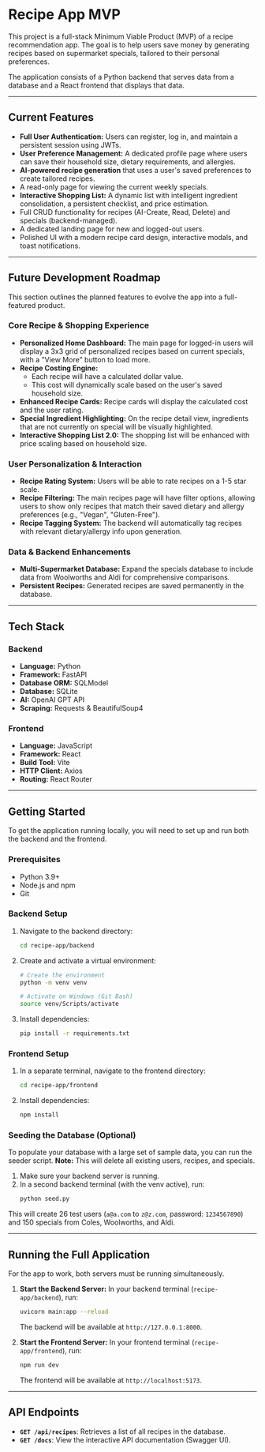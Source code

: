 # Recipe App MVP

This project is a full-stack Minimum Viable Product (MVP) of a recipe recommendation app. The goal is to help users save money by generating recipes based on supermarket specials, tailored to their personal preferences.

The application consists of a Python backend that serves data from a database and a React frontend that displays that data.

---

## Current Features

- **Full User Authentication:** Users can register, log in, and maintain a persistent session using JWTs.
- **User Preference Management:** A dedicated profile page where users can save their household size, dietary requirements, and allergies.
- **AI-powered recipe generation** that uses a user's saved preferences to create tailored recipes.
- A read-only page for viewing the current weekly specials.
- **Interactive Shopping List:** A dynamic list with intelligent ingredient consolidation, a persistent checklist, and price estimation.
- Full CRUD functionality for recipes (AI-Create, Read, Delete) and specials (backend-managed).
- A dedicated landing page for new and logged-out users.
- Polished UI with a modern recipe card design, interactive modals, and toast notifications.

---

## Future Development Roadmap

This section outlines the planned features to evolve the app into a full-featured product.

### Core Recipe & Shopping Experience
- **Personalized Home Dashboard:** The main page for logged-in users will display a 3x3 grid of personalized recipes based on current specials, with a "View More" button to load more.
- **Recipe Costing Engine:**
    - Each recipe will have a calculated dollar value.
    - This cost will dynamically scale based on the user's saved household size.
- **Enhanced Recipe Cards:** Recipe cards will display the calculated cost and the user rating.
- **Special Ingredient Highlighting:** On the recipe detail view, ingredients that are not currently on special will be visually highlighted.
- **Interactive Shopping List 2.0:** The shopping list will be enhanced with price scaling based on household size.

### User Personalization & Interaction
- **Recipe Rating System:** Users will be able to rate recipes on a 1-5 star scale.
- **Recipe Filtering:** The main recipes page will have filter options, allowing users to show only recipes that match their saved dietary and allergy preferences (e.g., "Vegan", "Gluten-Free").
- **Recipe Tagging System:** The backend will automatically tag recipes with relevant dietary/allergy info upon generation.

### Data & Backend Enhancements
- **Multi-Supermarket Database:** Expand the specials database to include data from Woolworths and Aldi for comprehensive comparisons.
- **Persistent Recipes:** Generated recipes are saved permanently in the database.

---

## Tech Stack


### Backend
- **Language:** Python
- **Framework:** FastAPI
- **Database ORM:** SQLModel
- **Database:** SQLite
- **AI:** OpenAI GPT API
- **Scraping:** Requests & BeautifulSoup4

### Frontend
- **Language:** JavaScript
- **Framework:** React
- **Build Tool:** Vite
- **HTTP Client:** Axios
- **Routing:** React Router

---

## Getting Started

To get the application running locally, you will need to set up and run both the backend and the frontend.

### Prerequisites

- Python 3.9+
- Node.js and npm
- Git

### Backend Setup

1.  Navigate to the backend directory:
    ```sh
    cd recipe-app/backend
    ```

2.  Create and activate a virtual environment:
    ```sh
    # Create the environment
    python -m venv venv

    # Activate on Windows (Git Bash)
    source venv/Scripts/activate
    ```

3.  Install dependencies:
    ```sh
    pip install -r requirements.txt
    ```

### Frontend Setup

1.  In a separate terminal, navigate to the frontend directory:
    ```sh
    cd recipe-app/frontend
    ```

2.  Install dependencies:
    ```sh
    npm install
    ```

### Seeding the Database (Optional)

To populate your database with a large set of sample data, you can run the seeder script.
**Note:** This will delete all existing users, recipes, and specials.

1.  Make sure your backend server is running.
2.  In a second backend terminal (with the venv active), run:
    ```sh
    python seed.py
    ```
This will create 26 test users (`a@a.com` to `z@z.com`, password: `1234567890`) and 150 specials from Coles, Woolworths, and Aldi.

---

## Running the Full Application

For the app to work, both servers must be running simultaneously.

1.  **Start the Backend Server:**
    In your backend terminal (`recipe-app/backend`), run:
    ```sh
    uvicorn main:app --reload
    ```
    The backend will be available at `http://127.0.0.1:8000`.

2.  **Start the Frontend Server:**
    In your frontend terminal (`recipe-app/frontend`), run:
    ```sh
    npm run dev
    ```
    The frontend will be available at `http://localhost:5173`.

---

## API Endpoints

- **`GET /api/recipes`**: Retrieves a list of all recipes in the database.
- **`GET /docs`**: View the interactive API documentation (Swagger UI).
